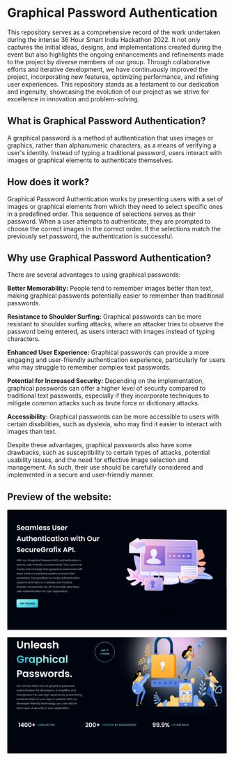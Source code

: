 # Graphical Password Authentication

This repository serves as a comprehensive record of the work undertaken during the intense 36 Hour Smart India Hackathon 2022. It not only captures the initial ideas, designs, and implementations created during the event but also highlights the ongoing enhancements and refinements made to the project by diverse members of our group. Through collaborative efforts and iterative development, we have continuously improved the project, incorporating new features, optimizing performance, and refining user experiences. This repository stands as a testament to our dedication and ingenuity, showcasing the evolution of our project as we strive for excellence in innovation and problem-solving.

## What is Graphical Password Authentication?

A graphical password is a method of authentication that uses images or graphics, rather than alphanumeric characters, as a means of verifying a user's identity. Instead of typing a traditional password, users interact with images or graphical elements to authenticate themselves.

## How does it work?

Graphical Password Authentication works by presenting users with a set of images or graphical elements from which they need to select specific ones in a predefined order. This sequence of selections serves as their password. When a user attempts to authenticate, they are prompted to choose the correct images in the correct order. If the selections match the previously set password, the authentication is successful.

## Why use Graphical Password Authentication?

There are several advantages to using graphical passwords:

**Better Memorability:** People tend to remember images better than text, making graphical passwords potentially easier to remember than traditional passwords.

**Resistance to Shoulder Surfing:** Graphical passwords can be more resistant to shoulder surfing attacks, where an attacker tries to observe the password being entered, as users interact with images instead of typing characters.

**Enhanced User Experience:** Graphical passwords can provide a more engaging and user-friendly authentication experience, particularly for users who may struggle to remember complex text passwords.

**Potential for Increased Security:** Depending on the implementation, graphical passwords can offer a higher level of security compared to traditional text passwords, especially if they incorporate techniques to mitigate common attacks such as brute force or dictionary attacks.

**Accessibility:** Graphical passwords can be more accessible to users with certain disabilities, such as dyslexia, who may find it easier to interact with images than text.

Despite these advantages, graphical passwords also have some drawbacks, such as susceptibility to certain types of attacks, potential usability issues, and the need for effective image selection and management. As such, their use should be carefully considered and implemented in a secure and user-friendly manner.

## Preview of the website:
![Website preview image](/preview-images/p1.png)

![Website preview image](/preview-images/p2.png)